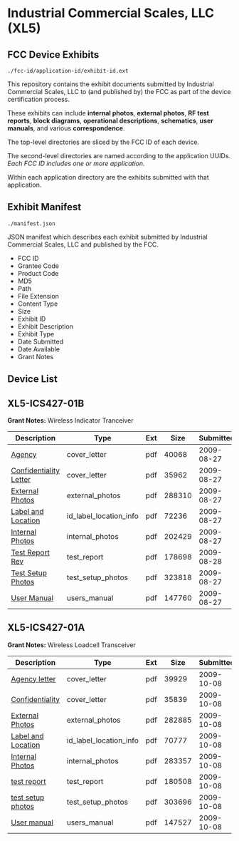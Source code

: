 # Industrial Commercial Scales, LLC (XL5)
## FCC Device Exhibits

```
./fcc-id/application-id/exhibit-id.ext
```

This repository contains the exhibit documents submitted by Industrial Commercial Scales, LLC to (and published by) the FCC as part of the device certification process.

These exhibits can include **internal photos**, **external photos**, **RF test reports**, **block diagrams**, **operational descriptions**, **schematics**, **user manuals**, and various **correspondence**.

The top-level directories are sliced by the FCC ID of each device.

The second-level directories are named according to the application UUIDs. *Each FCC ID includes one or more application.*

Within each application directory are the exhibits submitted with that application. 

## Exhibit Manifest

```
./manifest.json
```

JSON manifest which describes each exhibit submitted by Industrial Commercial Scales, LLC and published by the FCC.

- FCC ID
- Grantee Code
- Product Code
- MD5
- Path
- File Extension
- Content Type
- Size
- Exhibit ID
- Exhibit Description
- Exhibit Type
- Date Submitted
- Date Available
- Grant Notes

## Device List
## XL5-ICS427-01B
**Grant Notes:** Wireless Indicator Tranceiver

| Description | Type | Ext | Size | Submitted | Available |
| ----------- | ---- | --- | ---- | --------- | --------- |
| [Agency](XL5-ICS427-01B/cf3a6ae34e6dee8df1f9057b331edf65/1160345.pdf) | cover_letter | pdf | 40068 | 2009-08-27 | 2009-08-28 |
| [Confidentiality Letter](XL5-ICS427-01B/cf3a6ae34e6dee8df1f9057b331edf65/1160346.pdf) | cover_letter | pdf | 35962 | 2009-08-27 | 2009-08-28 |
| [External Photos](XL5-ICS427-01B/cf3a6ae34e6dee8df1f9057b331edf65/1160348.pdf) | external_photos | pdf | 288310 | 2009-08-27 | 2009-08-28 |
| [Label and Location](XL5-ICS427-01B/cf3a6ae34e6dee8df1f9057b331edf65/1160350.pdf) | id_label_location_info | pdf | 72236 | 2009-08-27 | 2009-08-28 |
| [Internal Photos](XL5-ICS427-01B/cf3a6ae34e6dee8df1f9057b331edf65/1160349.pdf) | internal_photos | pdf | 202429 | 2009-08-27 | 2009-08-28 |
| [Test Report Rev](XL5-ICS427-01B/cf3a6ae34e6dee8df1f9057b331edf65/1161125.pdf) | test_report | pdf | 178698 | 2009-08-28 | 2009-08-28 |
| [Test Setup Photos](XL5-ICS427-01B/cf3a6ae34e6dee8df1f9057b331edf65/1160354.pdf) | test_setup_photos | pdf | 323818 | 2009-08-27 | 2009-08-28 |
| [User Manual](XL5-ICS427-01B/cf3a6ae34e6dee8df1f9057b331edf65/1160355.pdf) | users_manual | pdf | 147760 | 2009-08-27 | 2009-08-28 |
## XL5-ICS427-01A
**Grant Notes:** Wireless Loadcell Transceiver

| Description | Type | Ext | Size | Submitted | Available |
| ----------- | ---- | --- | ---- | --------- | --------- |
| [Agency letter](XL5-ICS427-01A/3c174cbff8b6001b3aef10b48d93b801/1180725.pdf) | cover_letter | pdf | 39929 | 2009-10-08 | 2009-10-08 |
| [Confidentiality](XL5-ICS427-01A/3c174cbff8b6001b3aef10b48d93b801/1180726.pdf) | cover_letter | pdf | 35839 | 2009-10-08 | 2009-10-08 |
| [External Photos](XL5-ICS427-01A/3c174cbff8b6001b3aef10b48d93b801/1180728.pdf) | external_photos | pdf | 282885 | 2009-10-08 | 2009-10-08 |
| [Label and Location](XL5-ICS427-01A/3c174cbff8b6001b3aef10b48d93b801/1180730.pdf) | id_label_location_info | pdf | 70777 | 2009-10-08 | 2009-10-08 |
| [Internal Photos](XL5-ICS427-01A/3c174cbff8b6001b3aef10b48d93b801/1180729.pdf) | internal_photos | pdf | 283357 | 2009-10-08 | 2009-10-08 |
| [test report](XL5-ICS427-01A/3c174cbff8b6001b3aef10b48d93b801/1180733.pdf) | test_report | pdf | 180508 | 2009-10-08 | 2009-10-08 |
| [test setup photos](XL5-ICS427-01A/3c174cbff8b6001b3aef10b48d93b801/1180734.pdf) | test_setup_photos | pdf | 303696 | 2009-10-08 | 2009-10-08 |
| [User manual](XL5-ICS427-01A/3c174cbff8b6001b3aef10b48d93b801/1180735.pdf) | users_manual | pdf | 147527 | 2009-10-08 | 2009-10-08 |
